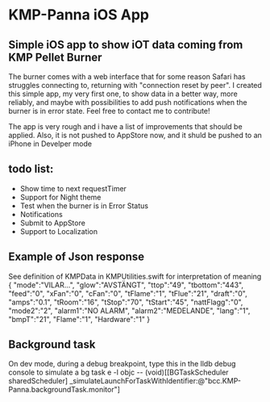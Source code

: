 # KMP-Panna iOS App
## Simple iOS app to show iOT data coming from KMP Pellet Burner

The burner comes with a web interface that for some reason Safari has struggles connecting to, returning with "connection reset by peer".
I created this simple app, my very first one, to show data in a better way, more reliably, and maybe with possibilities to add push notifications when the burner is in error state.
Feel free to contact me to contribute!

The app is very rough and i have a list of improvements that should be applied.
Also, it is not pushed to AppStore now, and it shuld be pushed to an iPhone in Develper mode

## todo list:

- Show time to next requestTimer
- Support for Night theme
- Test when the burner is in Error Status
- Notifications
- Submit to AppStore
- Support to Localization

## Example of Json response
See definition of KMPData in KMPUtilities.swift for interpretation of meaning
{
  "mode":"VILAR...",
  "glow":"AVST&#196;NGT",
  "ttop":"49",
  "tbottom":"443",
  "feed":"0",
  "xFan":"0",
  "cFan":"0",
  "tFlame":"1",
  "tFlue":"21",
  "draft":"0",
  "amps":"0.1",
  "tRoom":"16",
  "tStop":"70",
  "tStart":"45",
  "nattFlagg":"0",
  "mode2":"2",
  "alarm1":"NO ALARM",
  "alarm2":"MEDELANDE",
  "lang":"1",
  "bmpT":"21",
  "Flame":"1",
  "Hardware":"1"
}


## Background task
On dev mode, during a debug breakpoint, type this in the lldb debug console to simulate a bg task
e -l objc -- (void)[[BGTaskScheduler sharedScheduler] _simulateLaunchForTaskWithIdentifier:@"bcc.KMP-Panna.backgroundTask.monitor"]
